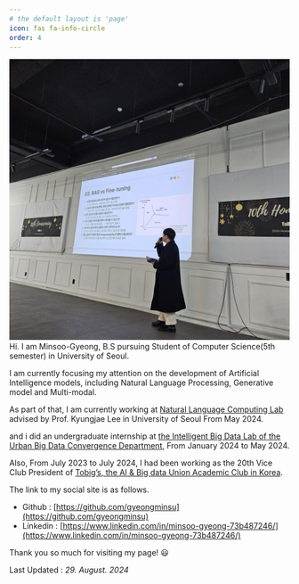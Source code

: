 ```yaml
---
# the default layout is 'page'
icon: fas fa-info-circle
order: 4
---
```


![github_profile.jpg](/assets/img/github_profile.jpg)
Hi. I am Minsoo-Gyeong, B.S pursuing Student of Computer Science(5th semester) in University of Seoul.

I am currently focusing my attention on the development of Artificial Intelligence models, including Natural Language Processing, Generative model and Multi-modal.

As part of that, I am currently working at [Natural Language Computing Lab](https://nlc-uos.github.io/) advised by Prof. Kyungjae Lee in University of Seoul From May 2024.

and i did an undergraduate internship at [the Intelligent Big Data Lab of the Urban Big Data Convergence Department](https://intelligent-big-data-lab.notion.site/), From January 2024 to May 2024.

Also, From July 2023 to July 2024, I had been working as the 20th Vice Club President of [Tobig’s, the AI & Big data Union Academic Club in Korea](https://tobigs-datamarket.github.io/).

The link to my social site is as follows.

- Github : [https://github.com/gyeongminsu](https://github.com/gyeongminsu)
- Linkedin : [https://www.linkedin.com/in/minsoo-gyeong-73b487246/](https://www.linkedin.com/in/minsoo-gyeong-73b487246/)

Thank you so much for visiting my page! 😃

Last Updated : _29. August. 2024_